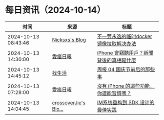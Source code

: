 ﻿# 每日资讯（2024-10-14）

|时间|来源|标题|
|---|---|---|
|2024-10-13 08:43:46|[Nicksxs's Blog](https://nicksxs.me/atom.xml)|[不一劳永逸的临时docker镜像拉取解决办法](https://nicksxs.me/2024/10/13/%E4%B8%8D%E4%B8%80%E5%8A%B3%E6%B0%B8%E9%80%B8%E7%9A%84%E4%B8%B4%E6%97%B6docker%E9%95%9C%E5%83%8F%E6%8B%89%E5%8F%96%E8%A7%A3%E5%86%B3%E5%8A%9E%E6%B3%95/)|
|2024-10-13 14:30:00|[愛瘋日報](http://www.iphonetaiwan.org/feeds/posts/default)|[iPhone 會竊聽用戶？新聞背後的真相是什麼](https://www.iphonetaiwan.org/2024/10/iphone-privacy-myth.html)|
|2024-10-13 14:45:12|[找生活](https://zhaolife.com/atom.xml)|[周报 04 国庆节前后的那些事](http://zhaolife.com/2024/10/13/20241013zhouji04/)|
|2024-10-13 07:28:00|[愛瘋日報](http://www.iphonetaiwan.org/feeds/posts/default)|[沒有 iPhone 的這些功能，你還能習慣嗎？](https://www.iphonetaiwan.org/2024/10/iphone-exclusive-features-vs-android.html)|
|2024-10-13 14:04:45|[crossoverJie's Blo...](https://crossoverjie.top/atom.xml)|[IM系统重构到 SDK 设计的最佳实践](http://crossoverjie.top/2024/10/13/ob/cim-client-sdk/)|
